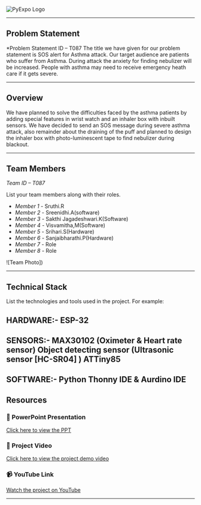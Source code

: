 ![PyExpo Logo](media/pyexpo-logo.png)

---

## Problem Statement

*Problem Statement ID – T087
The title we have given for our problem statement is SOS alert for Asthma attack. Our target audience are patients who suffer from Asthma. During attack the anxiety for finding nebulizer will be increased. People with asthma may need to receive emergency heath care if it gets severe.


---

## Overview

We have planned to solve the difficulties faced by the asthma patients by adding special features in wrist watch and an inhaler box with inbuilt sensors. We have decided to send an SOS message during severe asthma attack, also remainder about the draining of the puff and planned to design the inhaler box with photo-luminescent tape to find nebulizer during blackout.


---

## Team Members

*Team ID – T087*

List your team members along with their roles.

- *Member 1* - Sruthi.R
- *Member 2* - Sreenidhi.A(software)
- *Member 3* - Sakthi Jagadeshwari.K(Software)
- *Member 4* - Visvamitha,M(Software)
- *Member 5* - Srihari.S(Hardware)
- *Member 6* - Sanjaibharathi.P(Hardware)
- *Member 7* - Role
- *Member 8* - Role

![Team Photo])

---

## Technical Stack

List the technologies and tools used in the project. For example:

HARDWARE:-
                 ESP-32
  ----
SENSORS:-
                MAX30102 (Oximeter & Heart rate sensor)
                Object detecting sensor (Ultrasonic sensor [HC-SR04] )
                ATTiny85
 -----
 SOFTWARE:-
                Python
                Thonny IDE & Aurdino IDE
---

## Resources

### 📄 PowerPoint Presentation
[Click here to view the PPT](https://drive.google.com/file/d/1YW9SQ9I-9FPD683ChO8B3GQZVrqVefTm/view?usp=sharing)

### 🎥 Project Video
[Click here to view the project demo video]()

### 📹 YouTube Link
[Watch the project on YouTube](insert-youtube-link-here)

---
